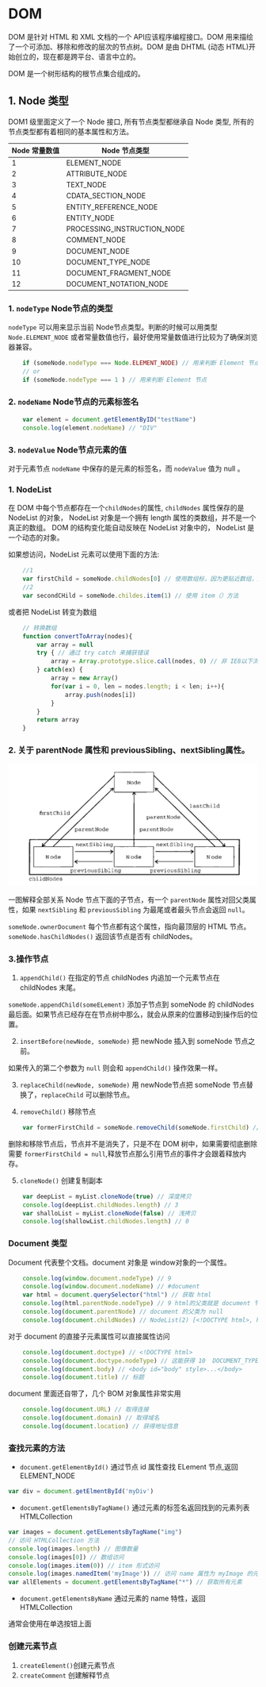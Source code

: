 # DOM

DOM 是针对 HTML 和 XML 文档的一个 API应该程序编程接口。DOM 用来描绘了一个可添加、移除和修改的层次的节点树。DOM 是由 DHTML (动态 HTML)开始创立的，现在都是跨平台、语言中立的。

DOM 是一个树形结构的根节点集合组成的。

## 1. Node 类型

DOM1 级里面定义了一个 Node 接口, 所有节点类型都继承自 Node 类型, 所有的节点类型都有着相同的基本属性和方法。



| Node 常量数值  | Node 节点类型      |
|----|-----------------------------|
| 1  | ELEMENT_NODE                |
| 2  | ATTRIBUTE_NODE              |
| 3  | TEXT_NODE                   |
| 4  | CDATA_SECTION_NODE          |
| 5  | ENTITY_REFERENCE_NODE       |
| 6  | ENTITY_NODE                 |
| 7  | PROCESSING_INSTRUCTION_NODE |
| 8  | COMMENT_NODE                |
| 9  | DOCUMENT_NODE               |
| 10 | DOCUMENT_TYPE_NODE          |
| 11 | DOCUMENT_FRAGMENT_NODE      |
| 12 | DOCUMENT_NOTATION_NODE      |


### 1. `nodeType` Node节点的类型

`nodeType` 可以用来显示当前 Node节点类型。判断的时候可以用类型 `Node.ELEMENT_NODE`  或者常量数值也行，最好使用常量数值进行比较为了确保浏览器兼容。

```javascript
    if (someNode.nodeType === Node.ELEMENT_NODE) // 用来判断 Element 节点
    // or
    if (someNode.nodeType === 1 ) // 用来判断 Element 节点
```

### 2. `nodeName` Node节点的元素标签名

```javascript
    var element = document.getElementByID("testName")
    console.log(element.nodeName) // "DIV"
```

### 3. `nodeValue` Node节点元素的值

对于元素节点 `nodeName` 中保存的是元素的标签名，而 `nodeValue` 值为 null 。


### 1. NodeList

在 DOM 中每个节点都存在一个`childNodes`的属性, `childNodes` 属性保存的是 NodeList 的对象， NodeList 对象是一个拥有 length 属性的类数组，并不是一个真正的数组。 DOM 的结构变化能自动反映在 NodeList 对象中的， NodeList 是一个动态的对象。

如果想访问，NodeList 元素可以使用下面的方法:
```javascript
    //1
    var firstChild = someNode.childNodes[0] // 使用数组标，因为更贴近数组，所以更多开发人员在使用
    //2
    var secondCHild = someNode.childes.item(1) // 使用 item（）方法
```

或者把 NodeList 转变为数组

```javascript
    // 转换数组
    function convertToArray(nodes){
        var array = null
        try { // 通过 try catch 来捕获错误
            array = Array.prototype.slice.call(nodes, 0) // 非 IE8以下浏览器
        } catch(ex) {
            array = new Array()
            for(var i = 0, len = nodes.length; i < len; i++){
                array.push(nodes[i])
            }
        }
        return array
    }
```

### 2. 关于 parentNode 属性和 previousSibling、nextSibling属性。


![image](/img/parentNode_childNodes_method.png)

一图解释全部关系 Node 节点下面的子节点，有一个 `parentNode` 属性对回父类属性，如果 `nextSibling` 和 `previousSibling` 为最尾或者最头节点会返回 `null`。

`someNode.ownerDocument` 每个节点都有这个属性，指向最顶层的 HTML 节点。
`someNode.hasChildNodes()` 返回该节点是否有 childNodes。

### 3.操作节点

1. `appendChild()` 在指定的节点 childNodes 内追加一个元素节点在 childNodes 末尾。

`someNode.appendChild(someELement)` 添加子节点到 someNode 的 childNodes 最后面。如果节点已经存在在节点树中那么，就会从原来的位置移动到操作后的位置。

2. `insertBefore(newNode, someNode)` 把 newNode 插入到 someNode 节点之前。

如果传入的第二个参数为 `null` 则会和 `appendChild()` 操作效果一样。

3. `replaceChild(newNode, someNode)` 用 newNode节点把 someNode 节点替换了，`replaceChild` 可以删除节点。

4. `removeChild()` 移除节点

```javascript
    var formerFirstChild = someNode.removeChild(someNode.firstChild) // 移除第一个子节点
```
删除和移除节点后，节点并不是消失了，只是不在 DOM 树中，如果需要彻底删除需要 `formerFirstChild = null`,释放节点那么引用节点的事件才会跟着释放内存。

5. `cloneNode()` 创建复制副本

```javascript
    var deepList = myList.cloneNode(true) // 深度拷贝
    console.log(deepList.childNodes.length) // 3
    var shalloList = myList.cloneNode(false) // 浅拷贝
    console.log(shallowList.childNodes.length) // 0
```

### Document 类型

Document 代表整个文档。document 对象是 window对象的一个属性。

```javascript
    console.log(window.document.nodeType) // 9
    console.log(window.document.nodeName) // #document
    var html = document.querySelector("html") // 获取 html
    console.log(html.parentNode.nodeType) // 9 html的父类就是 document 节点
    console.log(document.parentNode) // document 的父类为 null
    console.log(document.childNodes) // NodeList(2) [<!DOCTYPE html>, html.module-default] 
```

对于 document 的直接子元素属性可以直接属性访问
```javascript
    console.log(document.doctype) // <!DOCTYPE html>
    console.log(document.doctype.nodeType) // 这能获得 10  DOCUMENT_TYPE_NODE 值
    console.log(document.body) // <body id="body" style>...</body>
    console.log(document.title) // 标题
```

document 里面还自带了，几个 BOM 对象属性非常实用
```javascript
    console.log(document.URL) // 取得连接
    console.log(document.domain) // 取得域名
    console.log(document.location) // 获得地址信息
```


### 查找元素的方法

- `document.getElementById()` 通过节点 id 属性查找 ELement 节点,返回 ELEMENT_NODE
```javascript
var div = document.getElmentById('myDiv')
```

- `document.getElementsByTagName()` 通过元素的标签名返回找到的元素列表 HTMLCollection
```javascript
var images = document.getELementsByTagName("img")
// 访问 HTMLCollection 方法
console.log(images.length) // 图像数量
console.log(images[0]) // 数组访问
console.log(images.item(0)) // item 形式访问
console.log(images.namedItem('myImage')) // 访问 name 属性为 myImage 的元素
var allElements = document.getElementsByTagName("*") // 获取所有元素
```

- `document.getElementsByName` 通过元素的 name 特性，返回 HTMLCollection

通常会使用在单选按钮上面


### 创建元素节点

1. `createElement()`创建元素节点
2. `createComment` 创建解释节点